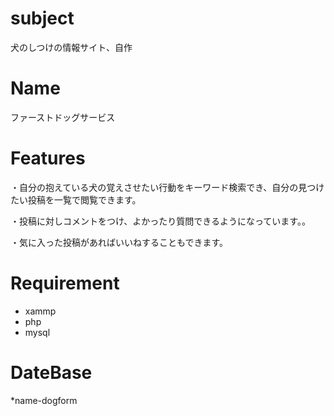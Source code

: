 # subject
犬のしつけの情報サイト、自作

# Name

ファーストドッグサービス

# Features

・自分の抱えている犬の覚えさせたい行動をキーワード検索でき、自分の見つけたい投稿を一覧で閲覧できます。

・投稿に対しコメントをつけ、よかったり質問できるようになっています。。

・気に入った投稿があればいいねすることもできます。

# Requirement

* xammp
* php
* mysql

# DateBase

*name-dogform



